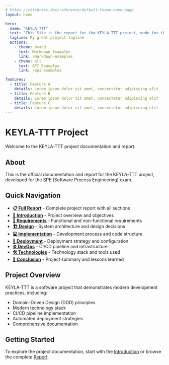 ```yaml
---
# https://vitepress.dev/reference/default-theme-home-page
layout: home

hero:
  name: "KEYLA-TTT"
  text: "This Site is the report for thw KEYLA-TTT project, made for the SPE's exam."
  tagline: My great project tagline
  actions:
    - theme: brand
      text: Markdown Examples
      link: /markdown-examples
    - theme: alt
      text: API Examples
      link: /api-examples

features:
  - title: Feature A
    details: Lorem ipsum dolor sit amet, consectetur adipiscing elit
  - title: Feature B
    details: Lorem ipsum dolor sit amet, consectetur adipiscing elit
  - title: Feature C
    details: Lorem ipsum dolor sit amet, consectetur adipiscing elit
---
```


# KEYLA-TTT Project

Welcome to the KEYLA-TTT project documentation and report.

## About

This is the official documentation and report for the KEYLA-TTT project, developed for the SPE (Software Process Engineering) exam.

## Quick Navigation

- **[📋 Full Report](./Report/)** - Complete project report with all sections
- **[📖 Introduction](./Report/Introduction)** - Project overview and objectives
- **[🎯 Requirements](./Report/Requirements)** - Functional and non-functional requirements
- **[🏗️ Design](./Report/Design)** - System architecture and design decisions
- **[💻 Implementation](./Report/Implementation)** - Development process and code structure
- **[🚀 Deployment](./Report/Deployment)** - Deployment strategy and configuration
- **[⚙️ DevOps](./Report/DevOps)** - CI/CD pipeline and infrastructure
- **[🛠️ Technologies](./Report/Technologies)** - Technology stack and tools used
- **[📝 Conclusion](./Report/Conclusion)** - Project summary and lessons learned

## Project Overview

KEYLA-TTT is a software project that demonstrates modern development practices, including:

- Domain-Driven Design (DDD) principles
- Modern technology stack
- CI/CD pipeline implementation
- Automated deployment strategies
- Comprehensive documentation

## Getting Started

To explore the project documentation, start with the [Introduction](./Report/Introduction) or browse the complete [Report](./Report/).

